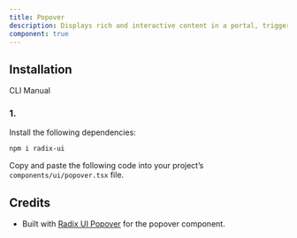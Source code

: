 ```yaml
---
title: Popover
description: Displays rich and interactive content in a portal, triggered by a button or other interactive element.
component: true
---
```


## Installation

CLI
Manual

### 1.

Install the following dependencies:

```bash
npm i radix-ui
```

Copy and paste the following code into your project’s `components/ui/popover.tsx` file.

## Credits

- Built with [Radix UI Popover](https://www.radix-ui.com/primitives/docs/components/popover) for the popover component.
